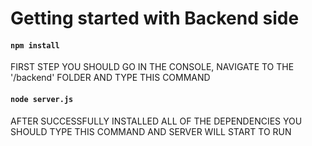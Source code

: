 # Getting started with Backend side

#### `npm install`
FIRST STEP YOU SHOULD GO IN THE CONSOLE, NAVIGATE TO THE '/backend' FOLDER AND TYPE THIS COMMAND

#### `node server.js`
AFTER SUCCESSFULLY INSTALLED ALL OF THE DEPENDENCIES YOU SHOULD TYPE THIS COMMAND AND SERVER WILL START TO RUN


